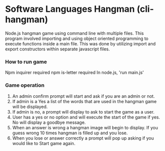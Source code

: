 # Software Languages Hangman (cli-hangman)

Node.js hangman game using command line with multiple files. This program involved importing and using object oriented programming to execute functions inside a main file. 
This was done by utilizing import and export constructors within separate javascript files.

### How to run game
Npm inquirer required
npm is-letter required
In node.js, 'run main.js'

### Game operation
1. An admin confirm prompt will start and ask if you are an admin or not.
2. If admin is a Yes a list of the words that are used in the hangman game will be displayed. 
3. If admin is no, a prompt will display to ask to start the game as a user.
4. User has a yes or no option and will execute the start of the game if yes. No will display a goodbye message.
5. When an answer is wrong a hangman image will begin to display. If you guess wrong 10 times hangman is filled up and you lose.
6. When you lose or answer correctly a prompt will pop up asking if you would like to Start game again.



